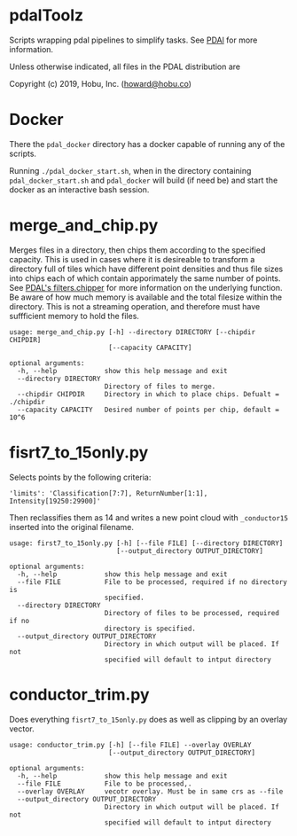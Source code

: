 # pdalToolz
Scripts wrapping pdal pipelines to simplify tasks. See [PDAl](https://pdal.io/index.html) for more information.

Unless otherwise indicated, all files in the PDAL distribution are

Copyright (c) 2019, Hobu, Inc. (howard@hobu.co)


# Docker
There the `pdal_docker` directory has a docker capable of running any of the scripts.

Running `./pdal_docker_start.sh`, when in the directory containing `pdal_docker_start.sh` and  `pdal_docker` will build (if need be) and start the docker as an interactive bash session.

# merge_and_chip.py
Merges files in a directory, then chips them according to the specified capacity.  This is used in cases where it is desireable to transform a directory full of tiles which have different point densities and thus file sizes into chips each of which contain apporimately the same number of points.  See [PDAL's filters.chipper](https://pdal.io/stages/filters.chipper.html) for more information on the underlying function.  Be aware of how much memory is available and the total filesize within the directory.  This is not a streaming operation, and therefore must have suffficient memory to hold the files.

```
usage: merge_and_chip.py [-h] --directory DIRECTORY [--chipdir CHIPDIR]
                         [--capacity CAPACITY]

optional arguments:
  -h, --help            show this help message and exit
  --directory DIRECTORY
                        Directory of files to merge.
  --chipdir CHIPDIR     Directory in which to place chips. Defualt = ./chipdir
  --capacity CAPACITY   Desired number of points per chip, default = 10^6
```

# fisrt7_to_15only.py
Selects points by the following criteria:
```
'limits': 'Classification[7:7], ReturnNumber[1:1], Intensity[19250:29900]'
```
Then reclassifies them as 14 and writes a new point cloud with `_conductor15` inserted into the original filename.

```
usage: first7_to_15only.py [-h] [--file FILE] [--directory DIRECTORY]
                           [--output_directory OUTPUT_DIRECTORY]

optional arguments:
  -h, --help            show this help message and exit
  --file FILE           File to be processed, required if no directory is
                        specified.
  --directory DIRECTORY
                        Directory of files to be processed, required if no
                        directory is specified.
  --output_directory OUTPUT_DIRECTORY
                        Directory in which output will be placed. If not
                        specified will default to intput directory

```
# conductor_trim.py
Does everything `fisrt7_to_15only.py` does as well as clipping by an overlay vector.

```
usage: conductor_trim.py [-h] [--file FILE] --overlay OVERLAY
                         [--output_directory OUTPUT_DIRECTORY]

optional arguments:
  -h, --help            show this help message and exit
  --file FILE           File to be processed,.
  --overlay OVERLAY     vecotr overlay. Must be in same crs as --file
  --output_directory OUTPUT_DIRECTORY
                        Directory in which output will be placed. If not
                        specified will default to intput directory

```